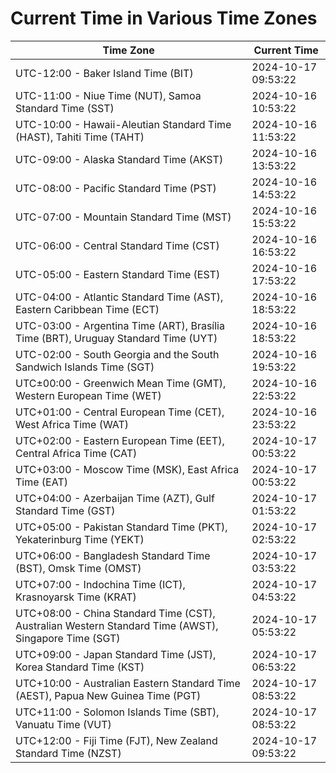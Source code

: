 # Current Time in Various Time Zones

| Time Zone | Current Time |
|-----------|--------------|
| UTC-12:00 - Baker Island Time (BIT) | 2024-10-17 09:53:22 |
| UTC-11:00 - Niue Time (NUT), Samoa Standard Time (SST) | 2024-10-16 10:53:22 |
| UTC-10:00 - Hawaii-Aleutian Standard Time (HAST), Tahiti Time (TAHT) | 2024-10-16 11:53:22 |
| UTC-09:00 - Alaska Standard Time (AKST) | 2024-10-16 13:53:22 |
| UTC-08:00 - Pacific Standard Time (PST) | 2024-10-16 14:53:22 |
| UTC-07:00 - Mountain Standard Time (MST) | 2024-10-16 15:53:22 |
| UTC-06:00 - Central Standard Time (CST) | 2024-10-16 16:53:22 |
| UTC-05:00 - Eastern Standard Time (EST) | 2024-10-16 17:53:22 |
| UTC-04:00 - Atlantic Standard Time (AST), Eastern Caribbean Time (ECT) | 2024-10-16 18:53:22 |
| UTC-03:00 - Argentina Time (ART), Brasília Time (BRT), Uruguay Standard Time (UYT) | 2024-10-16 18:53:22 |
| UTC-02:00 - South Georgia and the South Sandwich Islands Time (SGT) | 2024-10-16 19:53:22 |
| UTC±00:00 - Greenwich Mean Time (GMT), Western European Time (WET) | 2024-10-16 22:53:22 |
| UTC+01:00 - Central European Time (CET), West Africa Time (WAT) | 2024-10-16 23:53:22 |
| UTC+02:00 - Eastern European Time (EET), Central Africa Time (CAT) | 2024-10-17 00:53:22 |
| UTC+03:00 - Moscow Time (MSK), East Africa Time (EAT) | 2024-10-17 00:53:22 |
| UTC+04:00 - Azerbaijan Time (AZT), Gulf Standard Time (GST) | 2024-10-17 01:53:22 |
| UTC+05:00 - Pakistan Standard Time (PKT), Yekaterinburg Time (YEKT) | 2024-10-17 02:53:22 |
| UTC+06:00 - Bangladesh Standard Time (BST), Omsk Time (OMST) | 2024-10-17 03:53:22 |
| UTC+07:00 - Indochina Time (ICT), Krasnoyarsk Time (KRAT) | 2024-10-17 04:53:22 |
| UTC+08:00 - China Standard Time (CST), Australian Western Standard Time (AWST), Singapore Time (SGT) | 2024-10-17 05:53:22 |
| UTC+09:00 - Japan Standard Time (JST), Korea Standard Time (KST) | 2024-10-17 06:53:22 |
| UTC+10:00 - Australian Eastern Standard Time (AEST), Papua New Guinea Time (PGT) | 2024-10-17 08:53:22 |
| UTC+11:00 - Solomon Islands Time (SBT), Vanuatu Time (VUT) | 2024-10-17 08:53:22 |
| UTC+12:00 - Fiji Time (FJT), New Zealand Standard Time (NZST) | 2024-10-17 09:53:22 |
